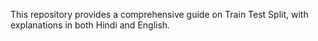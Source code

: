 This repository provides a comprehensive guide on Train Test Split, with explanations in both Hindi and English.
